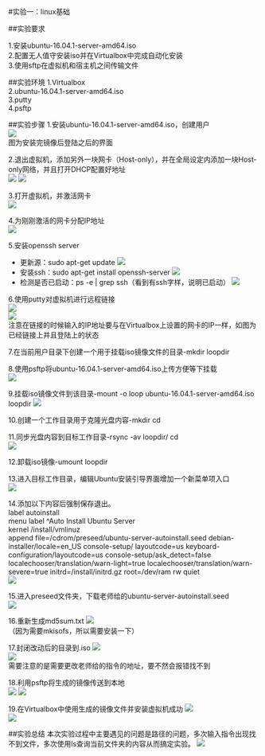 #实验一：linux基础

##实验要求  

1.安装ubuntu-16.04.1-server-amd64.iso  
2.配置无人值守安装iso并在Virtualbox中完成自动化安装   
3.使用sftp在虚拟机和宿主机之间传输文件

##实验环境
1.Virtualbox  
2.ubuntu-16.04.1-server-amd64.iso  
3.putty  
4.psftp  

##实验步骤
1.安装ubuntu-16.04.1-server-amd64.iso，创建用户  
![](1.png)  
图为安装完镜像后登陆之后的界面  

2.退出虚拟机，添加另外一块网卡（Host-only），并在全局设定内添加一块Host-only网络，并且打开DHCP配置好地址  
![](2.png)
![](3.png)  

3.打开虚拟机，并激活网卡   
![](4.png)   

4.为刚刚激活的网卡分配IP地址  
![](5.png)  

5.安装openssh server  
*	更新源：sudo apt-get update  ![](6.png)
*	安装ssh：sudo apt-get install openssh-server  ![](7.png)
*	检测是否已启动：ps -e | grep ssh（看到有ssh字样，说明已启动）  ![](8.png)

6.使用putty对虚拟机进行远程链接  
![](9.png)  
![](10.png)  
注意在链接的时候输入的IP地址要与在Virtualbox上设置的网卡的IP一样，如图为已经链接上并且登陆上的状态  

7.在当前用户目录下创建一个用于挂载iso镜像文件的目录-mkdir loopdir  

8.使用psftp将ubuntu-16.04.1-server-amd64.iso上传方便等下挂载  
![](11.png)  

9.挂载iso镜像文件到该目录-mount -o loop ubuntu-16.04.1-server-amd64.iso loopdir 
![](12.png)  

10.创建一个工作目录用于克隆光盘内容-mkdir cd  

11.同步光盘内容到目标工作目录-rsync -av loopdir/ cd  
![](13.png)  

12.卸载iso镜像-umount loopdir  

13.进入目标工作目录，编辑Ubuntu安装引导界面增加一个新菜单项入口  
![](14.png)  

14.添加以下内容后强制保存退出。  
  label autoinstall  
  menu label ^Auto Install Ubuntu Server  
  kernel /install/vmlinuz  
  append  file=/cdrom/preseed/ubuntu-server-autoinstall.seed debian-installer/locale=en_US console-setup/  layoutcode=us keyboard-configuration/layoutcode=us console-setup/ask_detect=false localechooser/translation/warn-light=true localechooser/translation/warn-severe=true initrd=/install/initrd.gz root=/dev/ram rw quiet   
![](15.png)   

15.进入preseed文件夹，下载老师给的ubuntu-server-autoinstall.seed  
![](16.png)  

16.重新生成md5sum.txt 
![](17.png)  
（因为需要mkisofs，所以需要安装一下）

17.封闭改动后的目录到.iso
![](18.png)  
![](19.png)  
需要注意的是需要更改老师给的指令的地址，要不然会报错找不到  
  
18.利用psftp将生成的镜像传送到本地  
![](20.png)
![](21.png)  

19.在Virtualbox中使用生成的镜像文件并安装虚拟机成功
![](22.png)  
![](24.png)  

##实验总结
本次实验过程中主要遇见的问题是路径的问题，多次输入指令出现找不到文件，多次使用ls查询当前文件夹的内容从而搞定实验。
![](23.png)